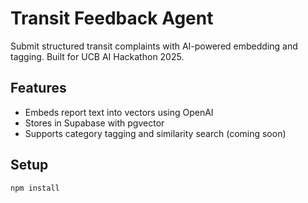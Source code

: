 # Transit Feedback Agent

Submit structured transit complaints with AI-powered embedding and tagging. Built for UCB AI Hackathon 2025.

## Features
- Embeds report text into vectors using OpenAI
- Stores in Supabase with pgvector
- Supports category tagging and similarity search (coming soon)

## Setup

```bash
npm install
